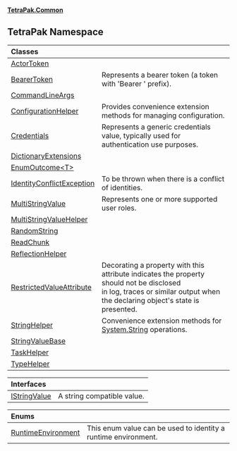#### [TetraPak.Common](index.md 'index')
## TetraPak Namespace

| Classes | |
| :--- | :--- |
| [ActorToken](TetraPak_ActorToken.md 'TetraPak.ActorToken') |  |
| [BearerToken](TetraPak_BearerToken.md 'TetraPak.BearerToken') | Represents a bearer token (a token with 'Bearer ' prefix).<br/> |
| [CommandLineArgs](TetraPak_CommandLineArgs.md 'TetraPak.CommandLineArgs') |  |
| [ConfigurationHelper](TetraPak_ConfigurationHelper.md 'TetraPak.ConfigurationHelper') | Provides convenience extension methods for managing configuration. <br/> |
| [Credentials](TetraPak_Credentials.md 'TetraPak.Credentials') | Represents a generic credentials value, typically used for authentication use purposes.<br/> |
| [DictionaryExtensions](TetraPak_DictionaryExtensions.md 'TetraPak.DictionaryExtensions') |  |
| [EnumOutcome&lt;T&gt;](TetraPak_EnumOutcome_T_.md 'TetraPak.EnumOutcome&lt;T&gt;') |  |
| [IdentityConflictException](TetraPak_IdentityConflictException.md 'TetraPak.IdentityConflictException') | To be thrown when there is a conflict of identities.<br/> |
| [MultiStringValue](TetraPak_MultiStringValue.md 'TetraPak.MultiStringValue') | Represents one or more supported user roles.<br/> |
| [MultiStringValueHelper](TetraPak_MultiStringValueHelper.md 'TetraPak.MultiStringValueHelper') |  |
| [RandomString](TetraPak_RandomString.md 'TetraPak.RandomString') |  |
| [ReadChunk](TetraPak_ReadChunk.md 'TetraPak.ReadChunk') |  |
| [ReflectionHelper](TetraPak_ReflectionHelper.md 'TetraPak.ReflectionHelper') |  |
| [RestrictedValueAttribute](TetraPak_RestrictedValueAttribute.md 'TetraPak.RestrictedValueAttribute') | Decorating a property with this attribute indicates the property should not be disclosed<br/>in log, traces or similar output when the declaring object's state is presented. <br/> |
| [StringHelper](TetraPak_StringHelper.md 'TetraPak.StringHelper') | Convenience extension methods for [System.String](https://docs.microsoft.com/en-us/dotnet/api/System.String 'System.String') operations.<br/> |
| [StringValueBase](TetraPak_StringValueBase.md 'TetraPak.StringValueBase') |  |
| [TaskHelper](TetraPak_TaskHelper.md 'TetraPak.TaskHelper') |  |
| [TypeHelper](TetraPak_TypeHelper.md 'TetraPak.TypeHelper') |  |

| Interfaces | |
| :--- | :--- |
| [IStringValue](TetraPak_IStringValue.md 'TetraPak.IStringValue') | A string compatible value.<br/> |

| Enums | |
| :--- | :--- |
| [RuntimeEnvironment](TetraPak_RuntimeEnvironment.md 'TetraPak.RuntimeEnvironment') | This enum value can be used to identity a runtime environment.<br/> |
